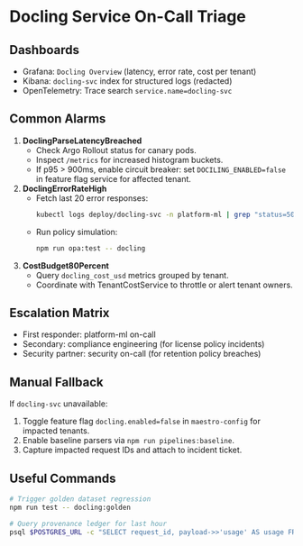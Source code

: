 # Docling Service On-Call Triage

## Dashboards

- Grafana: `Docling Overview` (latency, error rate, cost per tenant)
- Kibana: `docling-svc` index for structured logs (redacted)
- OpenTelemetry: Trace search `service.name=docling-svc`

## Common Alarms

1. **DoclingParseLatencyBreached**
   - Check Argo Rollout status for canary pods.
   - Inspect `/metrics` for increased histogram buckets.
   - If p95 > 900ms, enable circuit breaker: set `DOCILING_ENABLED=false` in feature flag service for affected tenant.
2. **DoclingErrorRateHigh**
   - Fetch last 20 error responses:
     ```bash
     kubectl logs deploy/docling-svc -n platform-ml | grep "status=502" | tail -n 20
     ```
   - Run policy simulation:
     ```bash
     npm run opa:test -- docling
     ```
3. **CostBudget80Percent**
   - Query `docling_cost_usd` metrics grouped by tenant.
   - Coordinate with TenantCostService to throttle or alert tenant owners.

## Escalation Matrix

- First responder: platform-ml on-call
- Secondary: compliance engineering (for license policy incidents)
- Security partner: security on-call (for retention policy breaches)

## Manual Fallback

If `docling-svc` unavailable:

1. Toggle feature flag `docling.enabled=false` in `maestro-config` for impacted tenants.
2. Enable baseline parsers via `npm run pipelines:baseline`.
3. Capture impacted request IDs and attach to incident ticket.

## Useful Commands

```bash
# Trigger golden dataset regression
npm run test -- docling:golden

# Query provenance ledger for last hour
psql $POSTGRES_URL -c "SELECT request_id, payload->>'usage' AS usage FROM provenance_ledger_v2 WHERE action_type LIKE 'docling%' AND timestamp > NOW() - INTERVAL '1 hour';"
```
